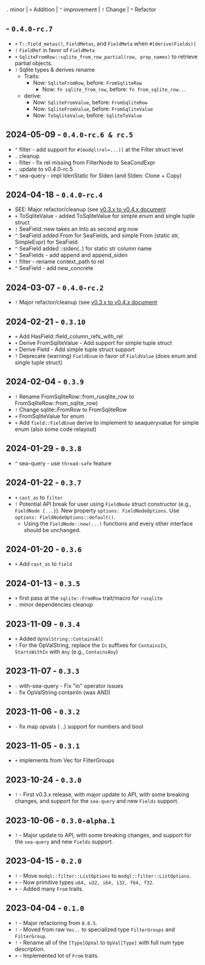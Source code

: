 
`.` minor | `+` Addition | `^` improvement | `!` Change | `*` Refactor

## - `0.4.0-rc.7`

- `+` `T::field_metas()`, `FieldMetas`, and `FieldMeta`  when `#[derive(Fields)]`
- `!` `FieldRef` in favor of `FieldMeta`
- `+` `SqliteFromRow::sqlite_from_row_partial(row, prop_names)` to retrieve partial objects.
- `!` Sqlite types & derives rename
	- Traits:
		- Now: `SqliteFromRow`, before: `FromSqliteRow`
			- Now: `fn sqlite_from_row`, before: `fn from_sqlite_row...`
	- derive: 
		- Now: `SqliteFromValue`, before: `FromSqliteRow`
		- Now: `SqliteFromValue`, before: `FromSqliteValue`
		- Now: `ToSqliteValue`, before: `SqliteToValue`

## 2024-05-09 - `0.4.0-rc.6 & rc.5`

- `^` filter - add support for `#[modql(rel=...)]` at the Filter struct level
- `.` cleanup
- `-` filter - fix rel missing from FilterNode to SeaCondExpr
- `.` update to v0.4.0-rc.5
- `^` sea-query - impl IdenStatic for SIden (and SIden: Clone + Copy)

## 2024-04-18 - `0.4.0-rc.4` 

- SEE: Major refactor/cleanup (see [v0.3.x to v0.4.x document](MIGRATION-v03x-v04x.md)
- `+` ToSqliteValue - added ToSqliteValue for simple enum and single tuple struct
- `!` SeaField::new takes an Into<SimpleExpr> as second arg now
- `^` SeaField added From<SeaField> for SeaFields, and simple From (static str, SimpleExpr) for SeaField
- `^` SeaField added ::siden(..) for static str column name
- `^` SeaFields - add append and append_siden
- `!` filter - rename context_path to rel
- `^` SeaField - add new_concrete

## 2024-03-07 - `0.4.0-rc.2` 

- `!` Major refactor/cleanup (see [v0.3.x to v0.4.x document](MIGRATION-v03x-v04x.md)

## 2024-02-21 - `0.3.10`

- `+` Add HasField::field_column_refs_with_rel
- `+` Derive FromSqliteValue - Add support for simple tuple struct
- `+` Derive Field - Add simple tuple struct support
- `!` Deprecate (warning) `FieldEnum` in favor of `FieldValue` (does enum and single tuple struct)

## 2024-02-04 - `0.3.9`

- `!` Rename FromSqliteRow::from_rusqlite_row to FromSqliteRow::from_sqlite_row)
- `!` Change sqlite::FromRow to FromSqliteRow
- `+` FromSqliteValue for enum 
- `+` Add `field::FieldEnum` derive to implement to seaqueryvalue for simple enum (also some code relayout)

## 2024-01-29 - `0.3.8`

- `^` sea-query - use `thread-safe` feature

## 2024-01-22 - `0.3.7`

- `+` `cast_as` to `filter`
- `!` Potential API break for user using `FieldNode` struct constructor (e.g., `FieldNode {...}`). New property `options: FieldNodeOptions`. Use `options: FieldNodeOptions::default()`. 
	- Using the `FieldNode::new(...)` functions and every other interface should be unchanged. 

## 2024-01-20 - `0.3.6`

- `+` Add `cast_as` to `field`

## 2024-01-13 - `0.3.5`

- `+` first pass at the `sqlite::FromRow` trait/macro for `rusqlite`
- `.` minor dependencies cleanup

## 2023-11-09 - `0.3.4`

- `+` Added `OpValString::ContainsAll`
- `!` For the OpValString, replace the `In` suffixes for `ContainsIn`, `StartsWithIn` with `Any` (e.g., `ContainsAny`)

## 2023-11-07 - `0.3.3`

- `-` with-sea-query - Fix "in" operator issues
- `-` fix OpValString containIn (was AND)

## 2023-11-06 - `0.3.2`

- `-` fix map opvals ( ..) support for numbers and bool

## 2023-11-05 - `0.3.1`

- `+` implements from Vec<F> for FilterGroups

## 2023-10-24 - `0.3.0`

- `!` - First v0.3.x release, with major update to API, with some breaking changes, and support for the `sea-query` and new `Fields` support.

## 2023-10-06 - `0.3.0-alpha.1`

- `!` - Major update to API, with some breaking changes, and support for the `sea-query` and new `Fields` support.

## 2023-04-15 - `0.2.0`

- `!` - Move `modql::filter::ListOptions` to `modql::filter::ListOptions`.
- `+` - Now primitive types `u64, u32, i64, i32, f64, f32`.
- `+` - Added many `From` traits.

## 2023-04-04 - `0.1.0`

- `!` - Major refactoring from `0.0.5`. 
- `!` - Moved from raw `Vec..` to specialized type `FilterGroups` and `FilterGroup`.
- `!` - Rename all of the `[Type]OpVal` to `OpVal[Type]` with full num type description. 
- `+` - Implemented lot of `From` traits.
